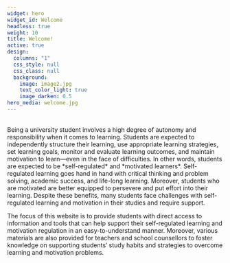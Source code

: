 ```yaml
---
widget: hero
widget_id: Welcome
headless: true
weight: 10
title: Welcome!
active: true
design:
  columns: "1"
  css_style: null
  css_class: null
  background:
    image: image2.jpg
    text_color_light: true
    image_darken: 0.5
hero_media: welcome.jpg
---
```

<br>
<Font="#FFFFFF">
Being a university student involves a high degree of autonomy and responsibility when it comes to learning. Students are expected to independently structure their learning, use appropriate learning strategies, set learning goals, monitor and evaluate learning outcomes, and maintain motivation to learn—even in the face of difficulties. In other words, students are expected to be *self-regulated* and *motivated learners*. Self-regulated learning goes hand in hand with critical thinking and problem solving, academic success, and life-long learning. Moreover, students who are motivated are better equipped to persevere and put effort into their learning. Despite these benefits, many students face challenges with self-regulated learning and motivation in their studies and require support.

The focus of this website is to provide students with direct access to information and tools that can help support their self-regulated learning and motivation regulation in an easy-to-understand manner. Moreover, various materials are also provided for teachers and school counsellors to foster knowledge on supporting students’ study habits and strategies to overcome learning and motivation problems.